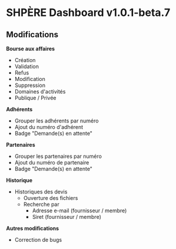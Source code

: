 # SHPÈRE Dashboard v1.0.1-beta.7

## Modifications

**Bourse aux affaires**

- Création
- Validation
- Refus
- Modification
- Suppression
- Domaines d'activités
- Publique / Privée

**Adhérents**

- Grouper les adhérents par numéro
- Ajout du numéro d'adhérent
- Badge "Demande(s) en attente"

**Partenaires**

- Grouper les partenaires par numéro
- Ajout du numéro de partenaire
- Badge "Demande(s) en attente"

**Historique**

- Historiques des devis
  - Ouverture des fichiers
  - Recherche par
    - Adresse e-mail (fournisseur / membre)
    - Siret (fournisseur / membre)

**Autres modifications**

- Correction de bugs
